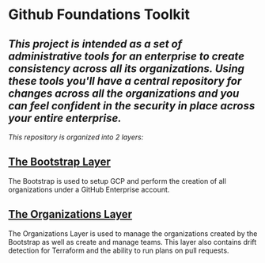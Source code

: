 # Github Foundations Toolkit

## _This project is intended as a set of administrative tools for an enterprise to create consistency across all its organizations. Using these tools you'll have a central repository for changes across all the organizations and you can feel confident in the security in place across your entire enterprise._ 

_This repository is organized into 2 layers:_

## [The Bootstrap Layer](./bootstrap/README.md)

The Bootstrap is used to setup GCP and perform the creation of all organizations under a GitHub Enterprise account.

## [The Organizations Layer](./organizations/README.md)

The Organizations Layer is used to manage the organizations created by the Bootstrap as well as create and manage teams. This layer also contains drift detection for Terraform and the ability to run plans on pull requests.
